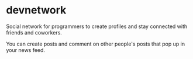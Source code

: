# devnetwork
Social network for programmers to create profiles and stay connected with friends and coworkers.

You can create posts and comment on other people's posts that pop up in your news feed.
